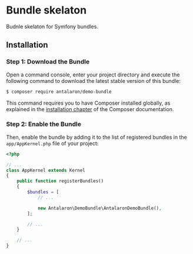 Bundle skelaton
===============

Budnle skelaton for Symfony bundles.

Installation
------------

### Step 1: Download the Bundle

Open a command console, enter your project directory and execute the
following command to download the latest stable version of this bundle:

```bash
$ composer require antalaron/demo-bundle
```

This command requires you to have Composer installed globally, as explained
in the [installation chapter](https://getcomposer.org/doc/00-intro.md)
of the Composer documentation.

### Step 2: Enable the Bundle

Then, enable the bundle by adding it to the list of registered bundles
in the `app/AppKernel.php` file of your project:

```php
<?php

// ...
class AppKernel extends Kernel
{
    public function registerBundles()
    {
        $bundles = [
            // ...

            new Antalaron\DemoBundle\AntalaronDemoBundle(),
        ];

        // ...
    }

    // ...
}
```
